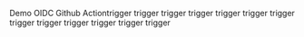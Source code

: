 Demo OIDC Github Actiontrigger
trigger
trigger
trigger
trigger
trigger
trigger
trigger
trigger
trigger
trigger
trigger
trigger
